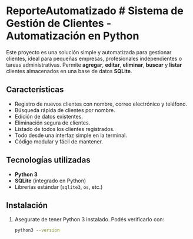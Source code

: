 # ReporteAutomatizado # Sistema de Gestión de Clientes - Automatización en Python

Este proyecto es una solución simple y automatizada para gestionar clientes, ideal para pequeñas empresas, profesionales independientes o tareas administrativas. Permite **agregar**, **editar**, **eliminar**, **buscar** y **listar** clientes almacenados en una base de datos **SQLite**.

## Características

- Registro de nuevos clientes con nombre, correo electrónico y teléfono.
- Búsqueda rápida de clientes por nombre.
- Edición de datos existentes.
- Eliminación segura de clientes.
- Listado de todos los clientes registrados.
- Todo desde una interfaz simple en la terminal.
- Código modular y fácil de mantener.

## Tecnologías utilizadas

- **Python 3**
- **SQLite** (integrado en Python)
- Librerías estándar (`sqlite3`, `os`, etc.)

## Instalación

1. Asegurate de tener Python 3 instalado. Podés verificarlo con:
   ```bash
   python3 --version
